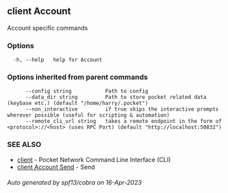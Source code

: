 ## client Account

Account specific commands

### Options

```
  -h, --help   help for Account
```

### Options inherited from parent commands

```
      --config string           Path to config
      --data_dir string         Path to store pocket related data (keybase etc.) (default "/home/harry/.pocket")
      --non_interactive         if true skips the interactive prompts wherever possible (useful for scripting & automation)
      --remote_cli_url string   takes a remote endpoint in the form of <protocol>://<host> (uses RPC Port) (default "http://localhost:50832")
```

### SEE ALSO

* [client](client.md)	 - Pocket Network Command Line Interface (CLI)
* [client Account Send](client_Account_Send.md)	 - Send <fromAddr> <to> <amount>

###### Auto generated by spf13/cobra on 16-Apr-2023
